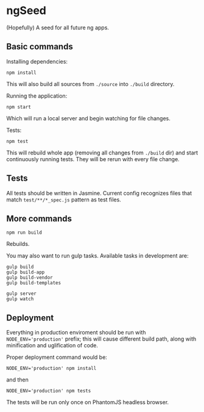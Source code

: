 # ngSeed

(Hopefully) A seed for all future ng apps.

## Basic commands

Installing dependencies:

```
npm install
```
This will also build all sources from `./source` into `./build` directory.


Running the application:

```
npm start
```
Which will run a local server and begin watching for file changes.


Tests:

```
npm test
```
This will rebuild whole app (removing all changes from `./build` dir) and start continuously running tests. They will be rerun with every file change.

## Tests

All tests should be written in Jasmine. Current config recognizes files that match `test/**/*_spec.js` pattern as test files.

## More commands

```
npm run build
```
Rebuilds.

You may also want to run gulp tasks. Available tasks in development are:

```
gulp build
gulp build-app
gulp build-vendor
gulp build-templates

gulp server
gulp watch
```

## Deployment

Everything in production enviroment should be run with `NODE_ENV='production'` prefix; this will cause different build path, along with minification and uglification of code.

Proper deployment command would be:

```
NODE_ENV='production' npm install
```
and then

```
NODE_ENV='production' npm tests
```
The tests will be run only once on PhantomJS headless browser.


